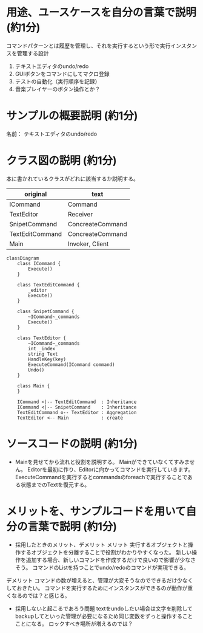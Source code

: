 # 用途、ユースケースを自分の言葉で説明 (約1分)
コマンドパターンとは履歴を管理し、それを実行するという形で実行インスタンスを管理する設計

1. テキストエディタのundo/redo
2. GUIボタンをコマンドにしてマクロ登録
3. テストの自動化（実行順序を記録）
4. 音楽プレイヤーのボタン操作とか？

# サンプルの概要説明 (約1分)
名前： テキストエディタのundo/redo

# クラス図の説明 (約1分)
本に書かれているクラスがどれに該当するか説明する。

| original | text |
| ---------| -----| 
|ICommand| Command|
|TextEditor | Receiver|
|SnipetCommand |ConcreateCommand|
|TextEditCommand | ConcreateCommand|
|Main | Invoker, Client|


```mermaid
classDiagram
    class ICommand {
        Execute()
    }

    class TextEditCommand {
        _editor
        Execute()
    }

    class SnipetCommand {
        ~ICommand~_commands
        Execute()
    }

    class TextEditor {
        ~ICommand~_commands
        int _index
        string Text
        HandleKey(key)
        ExecuteCommand(ICommand command)
        Undo()
    }

    class Main {
    }

    ICommand <|-- TextEditCommand  : Inheritance
    ICommand <|-- SnipetCommand    : Inheritance
    TextEditCommand o-- TextEditor : Aggregation
    TextEditor <-- Main            : create
```

# ソースコードの説明 (約1分)
- Mainを見せてから流れと役割を説明する。
Mainができていなくてすみません。
Editorを最初に作り、Editorに向かってコマンドを実行していきます。
ExecuteCommandを実行するとcommandsのforeachで実行することである状態までのTextを復元する。


# メリットを、サンプルコードを用いて自分の言葉で説明 (約1分)
- 採用したときのメリット、デメリット
メリット
実行するオブジェクトと操作するオブジェクトを分離することで役割がわかりやすくなった。
新しい操作を追加する場合、新しいコマンドを作成するだけで良いので影響が少なさそう。
コマンドのListを持つことでundo/redoのコマンドが実現できる。

デメリット
コマンドの数が増えると、管理が大変そうなのでできるだけ少なくしておきたい。
コマンドを実行するためにインスタンスができるのが動作が重くなるのでは？と感じる。

- 採用しないと起こるであろう問題
textをundoしたい場合は文字を削除してbackupしてといった管理が必要になるため同じ変数をずっと操作することことになる。
ロックすべき場所が増えるのでは？
